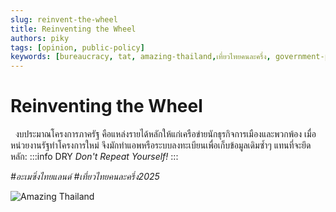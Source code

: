 ```yaml
---
slug: reinvent-the-wheel
title: Reinventing the Wheel
authors: piky
tags: [opinion, public-policy]
keywords: [bureaucracy, tat, amazing-thailand,เที่ยวไทยคนละครึ่ง, government-projects]
---
```

# Reinventing the Wheel
&nbsp;&nbsp;งบประมาณโครงการภาครัฐ คือแหล่งรายได้หลักให้แก่เครือข่ายนักธุรกิจการเมืองและพวกพ้อง เมื่อหน่วยงานรัฐทำโครงการใหม่ จึงมักทำแอพหรือระบบลงทะเบียนเพื่อเก็บข้อมูลเดิมซ้ำๆ แทนที่จะยึดหลัก:
:::info DRY
_Don't Repeat Yourself!_
:::

_#อะเมซิ่งไทยแลนด์_
_#เที่ยวไทยคนละครึ่ง2025_
<!-- truncate -->
![Amazing Thailand](https://pub-44a464d4394a43d6834ffdc08038cb38.r2.dev/blog/tat.jpeg 'service unavailable')
